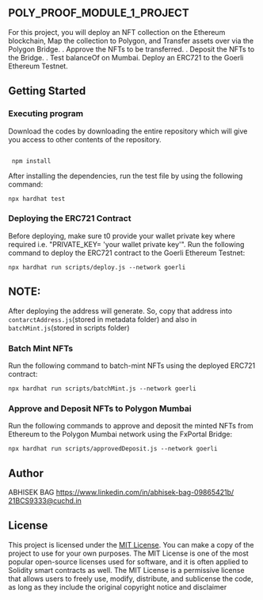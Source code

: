 ## POLY_PROOF_MODULE_1_PROJECT

For this project, you will deploy an NFT collection on the Ethereum blockchain, Map the collection to Polygon, and Transfer assets over via the Polygon Bridge.
. Approve the NFTs to be transferred.
. Deposit the NFTs to the Bridge.
. Test balanceOf on Mumbai.
Deploy an ERC721 to the Goerli Ethereum Testnet.

## Getting Started

### Executing program

Download the codes by downloading the entire repository which will give you access to other contents of the repository. 

```shell

 npm install

```

After installing the dependencies, run the test file by using the following command:

```shell
npx hardhat test
```

### Deploying the ERC721 Contract

Before deploying, make sure t0 provide your wallet private key where required i.e. "PRIVATE_KEY= 'your wallet private key'". Run the following command to deploy the ERC721 contract to the Goerli Ethereum Testnet:

``` shell
npx hardhat run scripts/deploy.js --network goerli 
```
## NOTE:
After deploying the address will generate. So, copy that address into `contarctAddress.js`(stored in metadata folder) and also in `batchMint.js`(stored in scripts folder)

 
### Batch Mint NFTs

Run the following command to batch-mint NFTs using the deployed ERC721 contract:

``` shell
npx hardhat run scripts/batchMint.js --network goerli
```

### Approve and Deposit NFTs to Polygon Mumbai

Run the following commands to approve and deposit the minted NFTs from Ethereum to the Polygon Mumbai network using the FxPortal Bridge:

```shell
npx hardhat run scripts/approvedDeposit.js --network goerli
```



## Author
ABHISEK BAG
https://www.linkedin.com/in/abhisek-bag-09865421b/
21BCS9333@cuchd.in



## License

This project is licensed under the [MIT License](LICENSE).
You can make a copy of the project to use for your own purposes.
The MIT License is one of the most popular open-source licenses used for software, and it is often applied to Solidity smart contracts as well. The MIT License is a permissive license that allows users to freely use, modify, distribute, and sublicense the code, as long as they include the original copyright notice and disclaimer
